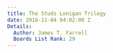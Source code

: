 ```yaml
---
title: The Studs Lonigan Trilogy
date: 2016-11-04 04:02:00 Z
Details:
  Author: James T. Farrell
  Boards List Rank: 29
---
```


